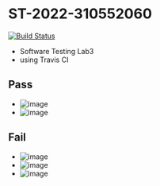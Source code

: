 # ST-2022-310552060
[![Build Status](https://app.travis-ci.com/jweiz/ST-2022-310552060.svg?branch=main)](https://app.travis-ci.com/jweiz/ST-2022-310552060)
- Software Testing Lab3
- using Travis CI
## Pass
- ![image](https://user-images.githubusercontent.com/56545687/158008769-1c6a9d1c-2bd4-4727-ad1b-613e196cf3df.png)
- ![image](https://user-images.githubusercontent.com/56545687/158008793-16e5a123-dcd2-4067-b884-91441cd9131e.png)

## Fail
- ![image](https://user-images.githubusercontent.com/56545687/158008935-3e929022-a07e-4d45-bc12-17def11f909b.png)
- ![image](https://user-images.githubusercontent.com/56545687/158009016-194b37ac-3651-469b-a9f9-0e32bf1f5f12.png)
- ![image](https://user-images.githubusercontent.com/56545687/158009036-9264b569-eb80-4a06-8eb9-91de13d3c8e3.png)

